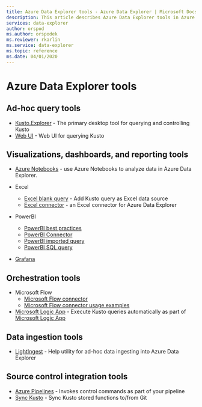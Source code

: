 ```yaml
---
title: Azure Data Explorer tools - Azure Data Explorer | Microsoft Docs
description: This article describes Azure Data Explorer tools in Azure Data Explorer.
services: data-explorer
author: orspod
ms.author: orspodek
ms.reviewer: rkarlin
ms.service: data-explorer
ms.topic: reference
ms.date: 04/01/2020
---
```

# Azure Data Explorer tools

## Ad-hoc query tools


* [Kusto.Explorer](./kusto-explorer.md) - The primary desktop tool for querying and controlling Kusto
* [Web UI](../../web-query-data.md) - Web UI for querying Kusto

## Visualizations, dashboards, and reporting tools


* [Azure Notebooks](../../azure-notebooks.md) - use Azure Notebooks to analyze data in Azure Data Explorer.
* Excel
    * [Excel blank query](../../excel-blank-query.md) - Add Kusto query as Excel data source
    * [Excel connector](../../excel-connector.md) - an Excel connector for Azure Data Explorer 

* PowerBI

   * [PowerBI best practices](../../power-bi-best-practices.md)
   * [PowerBI Connector](../../power-bi-connector.md)
   * [PowerBI imported query](../../power-bi-imported-query.md) 
   * [PowerBI SQL query](../../power-bi-sql-query.md)

* [Grafana](../../grafana.md)

## Orchestration tools


* Microsoft Flow
    * [Microsoft Flow connector](../../flow.md)
    * [Microsoft Flow connector usage examples](../../flow-usage.md)
* [Microsoft Logic App](./logicapps.md) - Execute Kusto queries automatically as part of [Microsoft Logic App](https://docs.microsoft.com/azure/logic-apps/logic-apps-what-are-logic-apps)



## Data ingestion tools


* [LightIngest](../../lightingest.md) - Help utility for ad-hoc data ingesting into Azure Data Explorer
 



## Source control integration tools

* [Azure Pipelines](../../devops.md) - Invokes control commands as part of your pipeline
* [Sync Kusto](./synckusto.md) - Sync Kusto stored functions to/from Git
